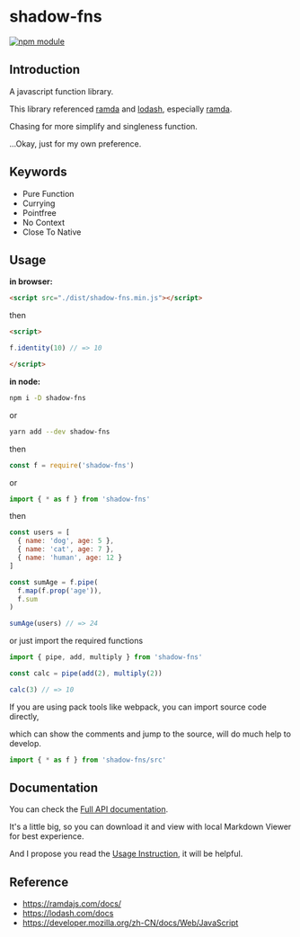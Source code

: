 # shadow-fns

[![npm module](https://badge.fury.io/js/shadow-fns.svg)](https://www.npmjs.com/package/shadow-fns)

## Introduction

A javascript function library.  

This library referenced [ramda](https://ramdajs.com) and [lodash](https://lodash.com/),
especially [ramda](https://ramdajs.com).  

Chasing for more simplify and singleness function.  

...Okay, just for my own preference.

## Keywords

- Pure Function
- Currying
- Pointfree
- No Context
- Close To Native

## Usage

**in browser:**

```html
<script src="./dist/shadow-fns.min.js"></script>
```

then

```html
<script>

f.identity(10) // => 10

</script>
```

**in node:**

```bash
npm i -D shadow-fns
```

or

```bash
yarn add --dev shadow-fns
```

then

```javascript
const f = require('shadow-fns')
```

or

```javascript
import { * as f } from 'shadow-fns'
```

then

```javascript
const users = [
  { name: 'dog', age: 5 },
  { name: 'cat', age: 7 },
  { name: 'human', age: 12 }
]

const sumAge = f.pipe(
  f.map(f.prop('age')), 
  f.sum
)

sumAge(users) // => 24
```

or just import the required functions

```javascript
import { pipe, add, multiply } from 'shadow-fns'

const calc = pipe(add(2), multiply(2))

calc(3) // => 10
```

If you are using pack tools like webpack, you can import source code directly,

which can show the comments and jump to the source, will do much help to develop.  

```javascript
import { * as f } from 'shadow-fns/src'
```

## Documentation

You can check the [Full API documentation](https://github.com/jinghua000/shadow-fns/blob/master/doc/README.md).

It's a little big, so you can download it and view with local Markdown Viewer for best experience.

And I propose you read the [Usage Instruction](https://github.com/jinghua000/shadow-fns/blob/master/doc/USAGE_INSTRUCTION.md),
it will be helpful.

## Reference

- https://ramdajs.com/docs/  
- https://lodash.com/docs  
- https://developer.mozilla.org/zh-CN/docs/Web/JavaScript  
